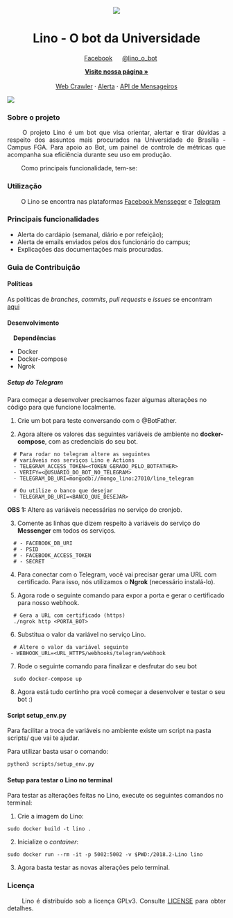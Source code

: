 
<p align="center">
  <img src="https://user-images.githubusercontent.com/18364727/46375175-19b5a300-c669-11e8-898e-00b4f5a1fed4.png">
</p>

<h1 align="center"> Lino - O bot da Universidade</h1>
<p align="center">
  <img width="15" src="https://user-images.githubusercontent.com/18364727/46375818-d2c8ad00-c66a-11e8-95a3-a4f80e984a35.png">
  <a href="https://www.facebook.com/Lino-303317230254781/?modal=admin_todo_tour" margin=50>Facebook</a>
  <img width="15" src="https://user-images.githubusercontent.com/18364727/46376121-9a759e80-c66b-11e8-8aa0-6c4cf887089e.png">
  <a href="https://web.telegram.org/#/im?p=@lino_o_bot">@lino_o_bot</a>
</p>
  <p align="center">
    <a href="https://botlino.github.io/docs/"><strong>Visite nossa página &raquo;</strong></a>
    <br>
    <br>
    <a href="https://github.com/BotLino/Lino-WebCrawler">Web Crawler</a>
    &middot;
    <a href="https://github.com/BotLino/Lino-Alerta">Alerta</a>
    &middot;
    <a href="https://github.com/BotLino/Lino-API-Mensageiros">API de Mensageiros</a>
  </p>
</p>

<a href="https://codeclimate.com/github/BotLino/Lino/maintainability"><img src="https://api.codeclimate.com/v1/badges/4796786426759c747eb4/maintainability" /></a>

### Sobre o projeto

<p align="justify"> &emsp;&emsp;
  O projeto Lino é um bot que visa orientar, alertar e tirar dúvidas a respeito dos assuntos mais procurados na Universidade de Brasília - Campus FGA. Para apoio ao Bot, um painel de controle de métricas que acompanha sua eficiência durante seu uso em produção.</p>

<p align="justify"> &emsp;&emsp;
  Como principais funcionalidade, tem-se:
</p>


### Utilização

&emsp;&emsp; O Lino se encontra nas plataformas <a href="https://www.facebook.com/Lino-303317230254781/?modal=admin_todo_tour" margin=50>Facebook Mensseger</a> e <a href="https://web.telegram.org/#/im?p=@lino_o_bot">Telegram</a>

### Principais funcionalidades

* Alerta do cardápio (semanal, diário e por refeição);
* Alerta de emails enviados pelos dos funcionário do campus;
* Explicações das documentações mais procuradas.

### Guia de Contribuição

#### Políticas

As políticas de _branches_, _commits_, _pull requests_ e _issues_ se encontram [aqui](https://github.com/fga-eps-mds/2018.2-Lino/tree/master/docs/policies)

#### Desenvolvimento

&emsp;**Dependências**
* Docker
* Docker-compose
* Ngrok

##### Setup do Telegram

Para começar a desenvolver precisamos fazer algumas alterações no código para que funcione localmente.

1. Crie um bot para teste conversando com o @BotFather.

2. Agora altere os valores das seguintes variáveis de ambiente no **docker-compose**, com as credenciais do seu bot.
```
  # Para rodar no telegram altere as seguintes
  # variáveis nos serviços Lino e Actions
  - TELEGRAM_ACCESS_TOKEN=<TOKEN_GERADO_PELO_BOTFATHER>
  - VERIFY=<@USUÁRIO_DO_BOT_NO_TELEGRAM>
  - TELEGRAM_DB_URI=mongodb://mongo_lino:27010/lino_telegram

  # Ou utilize o banco que desejar
  - TELEGRAM_DB_URI=<BANCO_QUE_DESEJAR>
```
**OBS 1:** Altere as variáveis necessárias no serviço do cronjob.

3. Comente as linhas que dizem respeito à variáveis do serviço do **Messenger** em todos os serviços.
```
  # - FACEBOOK_DB_URI
  # - PSID
  # - FACEBOOK_ACCESS_TOKEN
  # - SECRET
```

4. Para conectar com o Telegram, você vai precisar gerar uma URL com certificado. Para isso, nós utilizamos o **Ngrok** (necessário instalá-lo).

5. Agora rode o seguinte comando para expor a porta e gerar o certificado para nosso webhook.

```
  # Gera a URL com certificado (https)
  ./ngrok http <PORTA_BOT>
```

6. Substitua o valor da variável no serviço Lino.
```
  # Altere o valor da variável seguinte
 - WEBHOOK_URL=<URL_HTTPS/webhooks/telegram/webhook
```

7. Rode o seguinte comando para finalizar e desfrutar do seu bot
```
  sudo docker-compose up
```

8. Agora está tudo certinho pra você começar a desenvolver e testar o seu bot :)


#### Script setup_env.py
Para facilitar a troca de variáveis no ambiente existe um script na pasta scripts/ que vai te ajudar.

Para utilizar basta usar o comando:

```bash
python3 scripts/setup_env.py
```

#### Setup para testar o Lino no terminal

Para testar as alterações feitas no Lino, execute os seguintes comandos no terminal:

1. Crie a imagem do Lino:
```
sudo docker build -t lino .
```

2. Inicialize o _container_:
```
sudo docker run --rm -it -p 5002:5002 -v $PWD:/2018.2-Lino lino
```

3. Agora basta testar as novas alterações pelo terminal.

### Licença

<p align="justify">&emsp;&emsp; Lino é distribuído sob a licença GPLv3. Consulte <a href="https://github.com/fga-eps-mds/2018.2-Lino/blob/master/LICENSE.md">LICENSE</a> para obter detalhes.</p>
